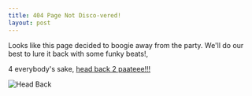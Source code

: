 ```yaml
---
title: 404 Page Not Disco-vered! 
layout: post
---
```


Looks like this page decided to boogie away from the party. We'll do our best to lure it back with some funky beats!, 

4 everybody's sake, 
[head back 2 paateee!!!](https://samet-bayat.github.io)

![Head Back](https://sdk.bitmoji.com/render/panel/20037257-100025018093_7-s5-v1.png?transparent=1&palette=1&scale=2)